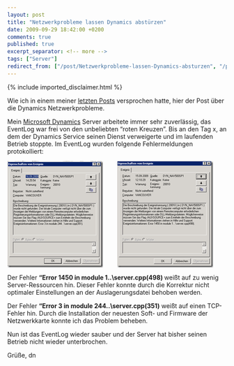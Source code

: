 ```yaml
---
layout: post
title: "Netzwerkprobleme lassen Dynamics abstürzen"
date: 2009-09-29 18:42:00 +0200
comments: true
published: true
excerpt_separator: <!-- more -->
tags: ["Server"]
redirect_from: ["/post/Netzwerkprobleme-lassen-Dynamics-absturzen", "/post/netzwerkprobleme-lassen-dynamics-absturzen"]
---
```

<!-- more -->
{% include imported_disclaimer.html %}
<p>Wie ich in einem meiner <a href="/post/Fehler-bei-HP-Netzwerkkarten-Update.aspx" target="_blank">letzten Posts</a> versprochen hatte, hier der Post über die Dynamics Netzwerkprobleme.</p>  <p>Mein <a href="http://www.microsoft.com/germany/dynamics/" target="_blank">Microsoft Dynamics</a> Server arbeitete immer sehr zuverlässig, das EventLog war frei von den unbeliebten “roten Kreuzen”. Bis an den Tag x, an dem der Dynamics Service seinen Dienst verweigerte und im laufenden Betrieb stoppte. Im EventLog wurden folgende Fehlermeldungen protokolliert:</p>  <p><a href="/assets/image_74.png" target="_blank"><img style="border-right-width: 0px; display: inline; border-top-width: 0px; border-bottom-width: 0px; margin-left: 0px; border-left-width: 0px; margin-right: 0px" title="image" border="0" alt="image" align="left" src="/assets/image_thumb_74.png" width="220" height="244" /></a><a href="/assets/image_75.png" target="_blank"><img style="border-right-width: 0px; display: block; float: none; border-top-width: 0px; border-bottom-width: 0px; margin-left: auto; border-left-width: 0px; margin-right: auto" title="image" border="0" alt="image" src="/assets/image_thumb_75.png" width="221" height="244" /></a> </p>  <p>Der Fehler <strong>“Error 1450 in module 1..\server.cpp(498) </strong>weißt auf zu wenig Server-Ressourcen hin. Dieser Fehler konnte durch die Korrektur nicht optimaler Einstellungen an der Auslagerungsdatei behoben werden.</p>  <p>Der Fehler <strong>“Error 3 in module 244..\server.cpp(351)</strong> weißt auf einen TCP-Fehler hin. Durch die Installation der neuesten Soft- und Firmware der Netzwerkkarte konnte ich das Problem beheben.</p>  <p>Nun ist das EventLog wieder sauber und der Server hat bisher seinen Betrieb nicht wieder unterbrochen.</p>  <p>Grüße, dn</p>
